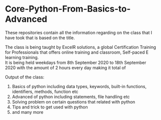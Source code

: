 # Core-Python-From-Basics-to-Advanced

These repositories contain all the information regarding on the class that I have took that is based on the title.    
    
The class is being taught by ExcelR solutions, a global Certification Training for Professionals that offers online training and classroom, Self-paced E learning training.    
It is being held weekdays from 8th September 2020 to 18th September 2020 with the amount of 2 hours every day making it total of 
    
    
Output of the class:    
1) Basics of python including data types, keywords, built-in functions, identifiers, methods, function etc
2) Advanced of python including statements, file handling etc
3) Solving problem on certain questions that related with python
4) Tips and trick to get used with python
5) and many more
